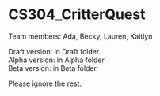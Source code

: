 # CS304_CritterQuest

Team members: Ada, Becky, Lauren, Kaitlyn

Draft version: in Draft folder\
Alpha version: in Alpha folder\
Beta version: in Beta folder

Please ignore the rest.

